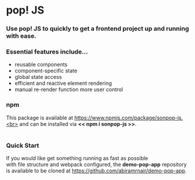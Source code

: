 # pop! JS
### Use pop! JS to quickly to get a frontend project up and running with ease.
### Essential features include...
- reusable components
- component-specific state
- global state access
- efficient and reactive element rendering
- manual re-render function more user control
### npm
This package is available at https://www.npmjs.com/package/sonpop-js.<br>
and can be installed via **<< npm i sonpop-js >>**.<br>
<br>
### Quick Start
If you would like get something running as fast as possible <br>
with file structure and webpack configured, the **demo-pop-app** repository <br>
is available to be cloned at https://github.com/abiramrnair/demo-pop-app. <br>
